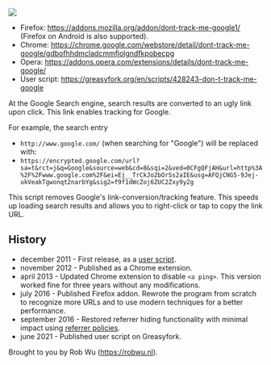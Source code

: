 ![](screenshot.png)

- Firefox: https://addons.mozilla.org/addon/dont-track-me-google1/ (Firefox on Android is also supported).
- Chrome: https://chrome.google.com/webstore/detail/dont-track-me-google/gdbofhhdmcladcmmfjolgndfkpobecpg
- Opera: https://addons.opera.com/extensions/details/dont-track-me-google/
- User script: https://greasyfork.org/en/scripts/428243-don-t-track-me-google

At the Google Search engine, search results are converted to an ugly link upon click. This link enables tracking for Google.

For example, the search entry

- `http://www.google.com/` (when searching for "Google") will be replaced with:
- `https://encrypted.google.com/url?sa=t&rct=j&q=Google&source=web&cd=8&sqi=2&ved=0CFgQFjAH&url=http%3A%2F%2Fwww.google.com%2F&ei=Ej__TrCkJo2bOrSs2aIE&usg=AFQjCNG5-9Jej-ukVeakTgwonqt2narbYg&sig2=f9f1dWcZoj6ZUC2Zxy9y2g`

This script removes Google's link-conversion/tracking feature.
This speeds up loading search results and allows you to right-click or tap to copy the link URL.

## History

- december 2011 - First release, as a [user script](https://web.archive.org/web/20140424090201/https://userscripts.org/scripts/show/121923).
- november 2012 - Published as a Chrome extension.
- april 2013 - Updated Chrome extension to disable `<a ping>`. This version worked fine for three years without any modifications.
- july 2016 - Published Firefox addon. Rewrote the program from scratch to recognize more URLs and to use modern techniques for a better performance.
- september 2016 - Restored referrer hiding functionality with minimal impact using
  [referrer policies](https://blog.mozilla.org/security/2015/01/21/meta-referrer/).
- june 2021 - Published user script on Greasyfork.

Brought to you by Rob Wu (https://robwu.nl).
